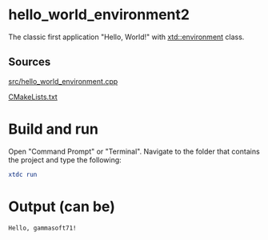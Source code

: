 # hello_world_environment2

The classic first application "Hello, World!" with [xtd::environment](../../../../src/xtd.core/include/xtd/environment.h) class.

## Sources

[src/hello_world_environment.cpp](src/hello_world_environment2.cpp)

[CMakeLists.txt](CMakeLists.txt)

# Build and run

Open "Command Prompt" or "Terminal". Navigate to the folder that contains the project and type the following:

```cmake
xtdc run
```

# Output (can be)

```
Hello, gammasoft71!
```

